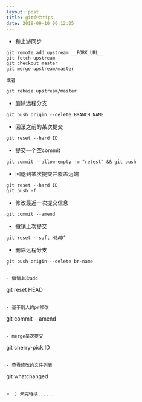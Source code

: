 ```yaml
---
layout: post
title: git命令tips
date: 2019-09-10 00:12:05
---
```


- 和上游同步

```
git remote add upstream __FORK_URL__
git fetch upstream
git checkout master
git merge upstream/master

或者

git rebase upstream/master
```

- 删除远程分支

```
git push origin --delete BRANCH_NAME
```

- 回滚之前的某次提交

```
git reset --hard ID
```

- 提交一个空commit

```
git commit --allow-empty -m "retest" && git push
```

- 回退到某次提交并覆盖远端

```
git reset --hard ID
git push -f
```

- 修改最近一次提交信息

```
git commit --amend
```

- 撤销上次提交

```
git reset --soft HEAD^
```

- 删除远程分支

```
git push origin --delete br-name
``

- 撤销上次add

```
git reset HEAD
```

- 基于别人的pr修改

```
git commit --amend
```

- merge某次提交

```
git cherry-pick ID
```

- 查看修改的文件列表

```
git whatchanged
```

> :) 未完待续......
